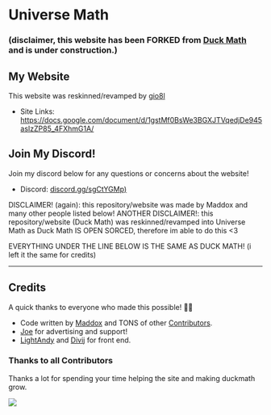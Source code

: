 # Universe Math

### (disclaimer, this website has been FORKED from [Duck Math](https://duckmath.org) and is under construction.)

## My Website

This website was reskinned/revamped by [gio8l](gio8l.carrd.co)

- Site Links: https://docs.google.com/document/d/1gstMf0BsWe3BGXJTVqedjDe945asIzZP85_4FXhmG1A/

## Join My Discord!

Join my discord below for any questions or concerns about the website!

- Discord: [discord.gg/sgCtYGMp)](https://discord.gg/sgCtYGMp)


</a>


DISCLAIMER! (again): this repository/website was made by Maddox and many other people listed below!
ANOTHER DISCLAIMER!: this repository/website (Duck Math) was reskinned/revamped into Universe Math as Duck Math IS OPEN SORCED, therefore im able to do this <3

EVERYTHING UNDER THE LINE BELOW IS THE SAME AS DUCK MATH! (i left it the same for credits)
________________________________________________________________________________________________________ 

## Credits


A quick thanks to everyone who made this possible! 🙏😊

- Code written by [Maddox](https://github.com/maddox05) and TONS of other [Contributors](https://github.com/duckmath/duckmath.github.io/graphs/contributors).
- [Joe](https://www.instagram.com/parada.joseph/) for advertising and support!
- [LightAndy](https://github.com/lightandy1) and [Divij](https://github.com/Divij-Agarwal-42) for front end.
### Thanks to all Contributors

Thanks a lot for spending your time helping the site and making duckmath grow.

<p align="left"> <!-- hello -->
<a href="https://github.com/duckmath/duckmath.github.io/graphs/contributors">
  <img src="https://contributors-img.web.app/image?repo=duckmath/duckmath.github.io" />
 </a>
</p>
